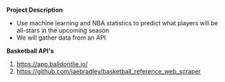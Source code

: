 **Project Description**
* Use machine learning and NBA statistics to predict what players will be all-stars in the upcoming season
* We will gather data from an API

**Basketball API's**
1. https://app.balldontlie.io/
2. https://github.com/jaebradley/basketball_reference_web_scraper 
